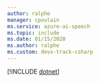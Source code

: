 ```yaml
---
author: ralphe
manager: cpoulain
ms.service: azure-ai-speech
ms.topic: include
ms.date: 01/15/2020
ms.author: ralphe
ms.custom: devx-track-csharp
---
```


[!INCLUDE [dotnet](./dotnet.md)]
